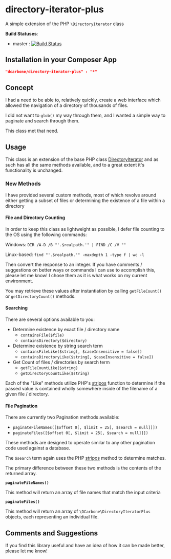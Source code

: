 directory-iterator-plus
=========================

A simple extension of the PHP `\DirectoryIterator` class

**Build Statuses**:
- master : [![Build Status](https://travis-ci.org/dcarbone/directory-iterator-plus.svg?branch=master)](https://travis-ci.org/dcarbone/directory-iterator-plus)

## Installation in your Composer App
```json
"dcarbone/directory-iterator-plus" : "*"
```

## Concept

I had a need to be able to, relatively quickly, create a web interface which allowed the navigation of a directory
of thousands of files.

I did not want to `glob()` my way through them, and I wanted a simple way to paginate and search through them.

This class met that need.

## Usage

This class is an extension of the base PHP class <a href="http://php.net/manual/en/class.directoryiterator.php">DirectoryIterator</a>
and as such has all the same methods available, and to a great extent it's functionality is unchanged.

### New Methods

I have provided several custom methods, most of which revolve around either getting a subset of files
or determining the existence of a file within a directory

#### File and Directory Counting

In order to keep this class as lightweight as possible, I defer file counting to the OS using the following commands:

Windows:
`DIR /A-D /B "'.$realpath.'" | FIND /C /V ""`

Linux-based:
`find "'.$realpath.'" -maxdepth 1 -type f | wc -l`

Then convert the response to an integer.  If you have comments / suggestions on better ways or commands I can use
to accomplish this, please let me know!  I chose them as it is what works on my current environment.

You may retrieve these values after instantiation by calling `getFileCount()` or `getDirectoryCount()` methods.

#### Searching

There are several options available to you:

- Determine existence by exact file / directory name
    - `containsFile($file)`
    - `containsDirectory($directory)`
- Determine existence by string search term
    - `containsFileLike($string[, $caseInsensitive = false])`
    - `containsDirectoryLike($string[, $caseInsensitive = false])`
- Get Count of files / directories by search term
    - `getFileCountLike($string)`
    - `getDirectoryCountLike($string)`

Each of the "Like" methods utilize PHP's <a href="http://php.net/manual/en/function.stripos.php">stripos</a> function
to determine if the passed value is contained wholly somewhere inside of the filename of a given file / directory.

#### File Pagination

There are currently two Pagination methods available:

- `paginateFileNames([$offset 0[, $limit = 25[, $search = null]]])`
- `paginateFiles([$offset 0[, $limit = 25[, $search = null]]])`

These methods are designed to operate similar to any other pagination code used against a database.

The `$search` term again uses the PHP <a href="http://php.net/manual/en/function.stripos.php">stripos</a> method to
determine matches.

The primary difference between these two methods is the contents of the returned array.

**`paginateFileNames()`**

This method will return an array of file names that match the input criteria

**`paginateFiles()`**

This method will return an array of `\DCarbone\DirectoryIteratorPlus` objects, each representing an individual file.

## Comments and Suggestions

If you find this library useful and have an idea of how it can be made better, please let me know!